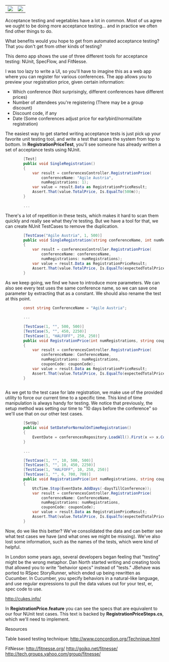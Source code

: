 <table><tr><td><img src="http://cdn.ttgtmedia.com/rms/onlineImages/sSoftwareQuality_testautomation_strategy.jpg"></td>
<td><img src="http://upload.wikimedia.org/wikipedia/commons/6/6d/USDA_Food_Pyramid.gif"></td></tr></table>

Acceptance testing and vegetables have a lot in common. Most of us agree we ought to be doing more acceptance testing... and in practice we often find other things to do. 

What benefits would you hope to get from automated acceptance testing? That you don't get from other kinds of testing?

This demo app shows the use of three different tools for acceptance testing: NUnit, SpecFlow, and FitNesse.

I was too lazy to write a UI, so you'll have to imagine this as a web app where you can register for various conferences. The app allows you to preview your registration price, given certain information:
  
  - Which conference (Not surprisingly, different conferences have different prices)
  - Number of attendees you're registering (There may be a group discount)
  - Discount code, if any
  - Date (Some conferences adjust price for earlybird/normal/late registration)

The easiest way to get started writing acceptance tests is just pick up your favorite unit testing tool, and write a test that spans the system from top to bottom. In __RegistrationPriceTest__, you'll see someone has already written a set of acceptance tests using NUnit. 

````cs
        [Test]
        public void SingleRegistration()
        {
            var result = conferencesController.RegistrationPrice(
                conferenceName: "Agile Austria",
                numRegistrations: 1);
            var value = result.Data as RegistrationPriceResult;
            Assert.That(value.TotalPrice, Is.EqualTo(500m));
        }
        
        ...
````

There's a lot of repetition in these tests, which makes it hard to scan them quickly and really see what they're testing. But we have a tool for that, we can create NUnit TestCases to remove the duplication.

````cs
        [TestCase("Agile Austria", 1, 500)]
        public void SingleRegistration(string conferenceName, int numRegistrations, decimal expectedTotalPrice)
        {
            var result = conferencesController.RegistrationPrice(
                conferenceName: conferenceName,
                numRegistrations: numRegistrations);
            var value = result.Data as RegistrationPriceResult;
            Assert.That(value.TotalPrice, Is.EqualTo(expectedTotalPrice));
        }
````

As we keep going, we find we have to introduce more parameters. We can also see every test uses the same conference name, so we can save one parameter by extracting that as a constant. We should also rename the test at this point.

````cs
        const string ConferenceName = "Agile Austria";
        
        ...
        
        [TestCase(1, "", 500, 500)]
        [TestCase(5, "", 450, 2250)]
        [TestCase(1, "HALFOFF", 250, 250)]
        public void RegistrationPrice(int numRegistrations, string couponCode, decimal expectedUnitPrice, decimal expectedTotalPrice)
        {
            var result = conferencesController.RegistrationPrice(
                conferenceName: ConferenceName,
                numRegistrations: numRegistrations,
                couponCode: couponCode);
            var value = result.Data as RegistrationPriceResult;
            Assert.That(value.TotalPrice, Is.EqualTo(expectedTotalPrice));
        }
        
````

As we get to the test case for late registration, we make use of the provided utility to force our current time to a specific time. This kind of time manipulation is always handy for testing. We notice that previously, the setup method was setting our time to "10 days before the conference" so we'll use that on our other test cases.

````cs
        [SetUp]
        public void SetDateForNormalOnTimeRegistration()
        {
            EventDate = conferencesRepository.LoadAll().First(x => x.ConferenceName.Equals(ConferenceName)).EventDate;
        }
        
        ...

        [TestCase(1, "", 10, 500, 500)]
        [TestCase(5, "", 10, 450, 2250)]
        [TestCase(1, "HALFOFF", 10, 250, 250)]
        [TestCase(1, "", 6, 700, 700)]
        public void RegistrationPrice(int numRegistrations, string couponCode, int daysTillConference, decimal expectedUnitPrice, decimal expectedTotalPrice)
        {
            UtcTime.Stop(EventDate.AddDays(-daysTillConference));
            var result = conferencesController.RegistrationPrice(
                conferenceName: ConferenceName,
                numRegistrations: numRegistrations,
                couponCode: couponCode);
            var value = result.Data as RegistrationPriceResult;
            Assert.That(value.TotalPrice, Is.EqualTo(expectedTotalPrice));
        }
````

Now, do we like this better? We've consolidated the data and can better see what test cases we have (and what ones we might be missing). We've also lost some information, such as the names of the tests, which were kind of helpful.

In London some years ago, several developers began feeling that "testing" might be the wrong metaphor. Dan North started writing and creating tools that allowed you to write "behavior specs" instead of "tests." JBehave was ported to RSpec StoryRunner, which ended up being rewritten as Cucumber. In Cucumber, you specify behaviors in a natural-like language, and use regular expressions to pull the data values out for your test, er, spec code to use.

http://cukes.info/

In __RegistrationPrice.feature__ you can see the specs that are equivalent to our four NUnit test cases. This text is backed by __RegistrationPriceSteps.cs__, which we'll need to implement.



Resources

Table based testing technique:
http://www.concordion.org/Technique.html

FitNesse:
http://fitnesse.org/
http://gojko.net/fitnesse/
http://tech.groups.yahoo.com/group/fitnesse/



